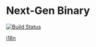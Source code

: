 # Next-Gen Binary

[![Build Status](https://travis-ci.org/binary-com/binary-next-gen.svg?branch=translations)](https://travis-ci.org/binary-com/binary-next-gen)

[i18n](../../wiki/i18n)
